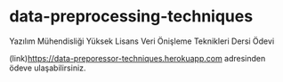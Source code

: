 # data-preprocessing-techniques

Yazılım Mühendisliği Yüksek Lisans Veri Önişleme Teknikleri Dersi Ödevi

(link)https://data-preporessor-techniques.herokuapp.com adresinden ödeve ulaşabilirsiniz.
